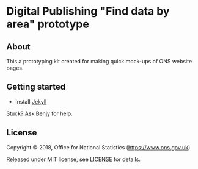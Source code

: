 # Digital Publishing "Find data by area" prototype

## About

This a prototyping kit created for making quick mock-ups of ONS website pages.

## Getting started

- Install [Jekyll](https://jekyllrb.com/)

Stuck? Ask Benjy for help.

## License

Copyright © 2018, Office for National Statistics (https://www.ons.gov.uk)

Released under MIT license, see [LICENSE](LICENSE.md) for details.
